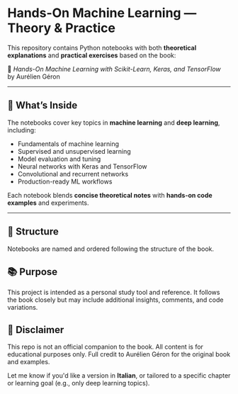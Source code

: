 # Hands-On Machine Learning — Theory & Practice

This repository contains Python notebooks with both **theoretical explanations** and **practical exercises** based on the book:

📘 *Hands-On Machine Learning with Scikit-Learn, Keras, and TensorFlow*  
by Aurélien Géron

---

## 🧠 What’s Inside

The notebooks cover key topics in **machine learning** and **deep learning**, including:

- Fundamentals of machine learning
- Supervised and unsupervised learning
- Model evaluation and tuning
- Neural networks with Keras and TensorFlow
- Convolutional and recurrent networks
- Production-ready ML workflows

Each notebook blends **concise theoretical notes** with **hands-on code examples** and experiments.

---

## 📁 Structure

Notebooks are named and ordered following the structure of the book.

## 📚 Purpose

This project is intended as a personal study tool and reference. It follows the book closely but may include additional insights, comments, and code variations.

## 📜 Disclaimer
This repo is not an official companion to the book. All content is for educational purposes only.
Full credit to Aurélien Géron for the original book and examples.

Let me know if you'd like a version in **Italian**, or tailored to a specific chapter or learning goal (e.g., only deep learning topics).
